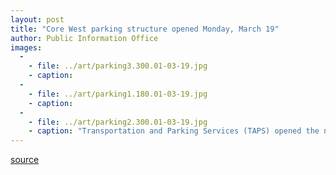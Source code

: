 ```yaml
---
layout: post
title: "Core West parking structure opened Monday, March 19"
author: Public Information Office
images:
  -
    - file: ../art/parking3.300.01-03-19.jpg
    - caption: 
  -
    - file: ../art/parking1.180.01-03-19.jpg
    - caption: 
  -
    - file: ../art/parking2.300.01-03-19.jpg
    - caption: "Transportation and Parking Services (TAPS) opened the new Core West Parking Structure on Monday, March 19, for use by A, B, and MC permit holders. The Core West structure provides parking for 474 cars (including 12 spaces designated for handicapped parking), 18 motorcycles, and more than 20 bicycles. Motor vehicles should access the Core West structure from Heller Drive, just south of the intersection with McLaughlin Drive. Photos: Larry Pageler (More information on other campus construction projects)"
---
```


  

[source](http://www1.ucsc.edu/currents/00-01/03-19/parking.html "Permalink to parking")
